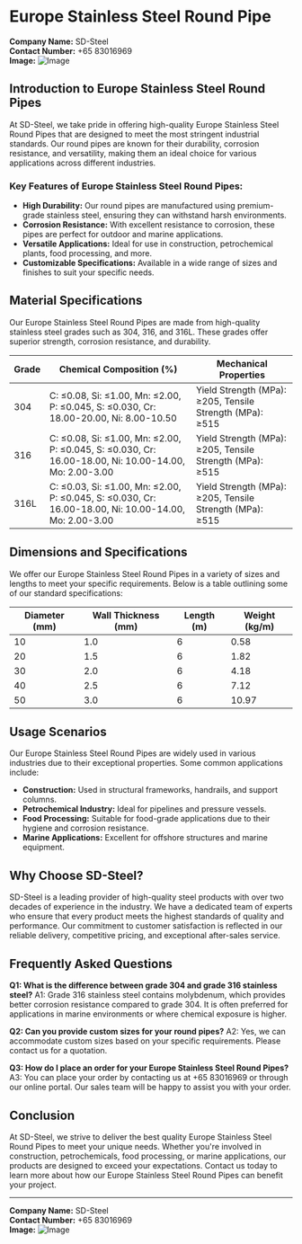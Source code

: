 # Europe Stainless Steel Round Pipe

**Company Name:** SD-Steel  
**Contact Number:** +65 83016969  
**Image:** ![Image](https://github.com/user-attachments/assets/2567258e-e124-4816-932d-1809bd27ef0b)

## Introduction to Europe Stainless Steel Round Pipes

At SD-Steel, we take pride in offering high-quality Europe Stainless Steel Round Pipes that are designed to meet the most stringent industrial standards. Our round pipes are known for their durability, corrosion resistance, and versatility, making them an ideal choice for various applications across different industries.

### Key Features of Europe Stainless Steel Round Pipes:

- **High Durability:** Our round pipes are manufactured using premium-grade stainless steel, ensuring they can withstand harsh environments.
- **Corrosion Resistance:** With excellent resistance to corrosion, these pipes are perfect for outdoor and marine applications.
- **Versatile Applications:** Ideal for use in construction, petrochemical plants, food processing, and more.
- **Customizable Specifications:** Available in a wide range of sizes and finishes to suit your specific needs.

## Material Specifications

Our Europe Stainless Steel Round Pipes are made from high-quality stainless steel grades such as 304, 316, and 316L. These grades offer superior strength, corrosion resistance, and durability.

| Grade | Chemical Composition (%) | Mechanical Properties |
|-------|--------------------------|------------------------|
| 304   | C: ≤0.08, Si: ≤1.00, Mn: ≤2.00, P: ≤0.045, S: ≤0.030, Cr: 18.00-20.00, Ni: 8.00-10.50 | Yield Strength (MPa): ≥205, Tensile Strength (MPa): ≥515 |
| 316    | C: ≤0.08, Si: ≤1.00, Mn: ≤2.00, P: ≤0.045, S: ≤0.030, Cr: 16.00-18.00, Ni: 10.00-14.00, Mo: 2.00-3.00 | Yield Strength (MPa): ≥205, Tensile Strength (MPa): ≥515 |
| 316L   | C: ≤0.03, Si: ≤1.00, Mn: ≤2.00, P: ≤0.045, S: ≤0.030, Cr: 16.00-18.00, Ni: 10.00-14.00, Mo: 2.00-3.00 | Yield Strength (MPa): ≥205, Tensile Strength (MPa): ≥515 |

## Dimensions and Specifications

We offer our Europe Stainless Steel Round Pipes in a variety of sizes and lengths to meet your specific requirements. Below is a table outlining some of our standard specifications:

| Diameter (mm) | Wall Thickness (mm) | Length (m) | Weight (kg/m) |
|---------------|---------------------|------------|---------------|
| 10            | 1.0                 | 6          | 0.58          |
| 20            | 1.5                 | 6          | 1.82          |
| 30            | 2.0                 | 6          | 4.18          |
| 40            | 2.5                 | 6          | 7.12          |
| 50            | 3.0                 | 6          | 10.97         |

## Usage Scenarios

Our Europe Stainless Steel Round Pipes are widely used in various industries due to their exceptional properties. Some common applications include:

- **Construction:** Used in structural frameworks, handrails, and support columns.
- **Petrochemical Industry:** Ideal for pipelines and pressure vessels.
- **Food Processing:** Suitable for food-grade applications due to their hygiene and corrosion resistance.
- **Marine Applications:** Excellent for offshore structures and marine equipment.

## Why Choose SD-Steel?

SD-Steel is a leading provider of high-quality steel products with over two decades of experience in the industry. We have a dedicated team of experts who ensure that every product meets the highest standards of quality and performance. Our commitment to customer satisfaction is reflected in our reliable delivery, competitive pricing, and exceptional after-sales service.

## Frequently Asked Questions

**Q1: What is the difference between grade 304 and grade 316 stainless steel?**
A1: Grade 316 stainless steel contains molybdenum, which provides better corrosion resistance compared to grade 304. It is often preferred for applications in marine environments or where chemical exposure is higher.

**Q2: Can you provide custom sizes for your round pipes?**
A2: Yes, we can accommodate custom sizes based on your specific requirements. Please contact us for a quotation.

**Q3: How do I place an order for your Europe Stainless Steel Round Pipes?**
A3: You can place your order by contacting us at +65 83016969 or through our online portal. Our sales team will be happy to assist you with your order.

## Conclusion

At SD-Steel, we strive to deliver the best quality Europe Stainless Steel Round Pipes to meet your unique needs. Whether you're involved in construction, petrochemicals, food processing, or marine applications, our products are designed to exceed your expectations. Contact us today to learn more about how our Europe Stainless Steel Round Pipes can benefit your project.

---

**Company Name:** SD-Steel  
**Contact Number:** +65 83016969  
**Image:** ![Image](https://github.com/user-attachments/assets/2567258e-e124-4816-932d-1809bd27ef0b)
